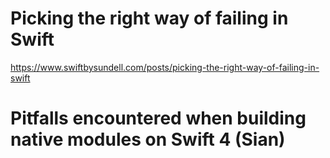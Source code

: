 # Picking the right way of failing in Swift

https://www.swiftbysundell.com/posts/picking-the-right-way-of-failing-in-swift

# Pitfalls encountered when building native modules on Swift 4 (Sian)

